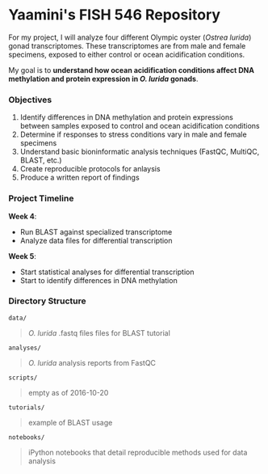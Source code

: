 # Yaamini's FISH 546 Repository

For my project, I will analyze four different Olympic oyster (*Ostrea lurida*) gonad transcriptomes. These transcriptomes are from male and female specimens, exposed to either control or ocean acidification conditions.

My goal is to **understand how ocean acidification conditions affect DNA methylation and protein expression in *O. lurida* gonads**.

### Objectives

1. Identify differences in DNA methylation and protein expressions between samples exposed to control and ocean acidification conditions
2. Determine if responses to stress conditions vary in male and female specimens
3. Understand basic bioninformatic analysis techniques (FastQC, MultiQC, BLAST, etc.)
4. Create reproducible protocols for anlaysis
5. Produce a written report of findings

### Project Timeline

**Week 4**: 
- Run BLAST against specialized transcriptome
- Analyze data files for differential transcription

**Week 5**:
- Start statistical analyses for differential transcription
- Start to identify differences in DNA methylation

### Directory Structure

`data/`
> *O. lurida* .fastq files
> files for BLAST tutorial

`analyses/`
> *O. lurida* analysis reports from FastQC

`scripts/`
> empty as of 2016-10-20

`tutorials/`
> example of BLAST usage

`notebooks/`
> iPython notebooks that detail reproducible methods used for data analysis
